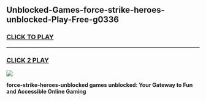 
## Unblocked-Games-force-strike-heroes-unblocked-Play-Free-g0336
<h3>
<a href="https://premium76.site?title=force-strike-heroes-unblocked&ref=12A">CLICK TO PLAY</a></h3>
<hr>

<h3>
<a href="https://premium76.site?title=force-strike-heroes-unblocked&ref=12A">CLICK 2 PLAY</a>
  
</h3>

<a href="https://premium76.site?title=force-strike-heroes-unblocked&ref=12A"><img src="https://clearcache.store/games.png"></a>


**force-strike-heroes-unblocked games unblocked: Your Gateway to Fun and Accessible Online Gaming**

